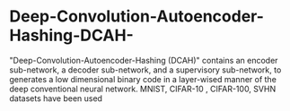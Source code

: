 # Deep-Convolution-Autoencoder-Hashing-DCAH-
"Deep-Convolution-Autoencoder-Hashing (DCAH)" contains an encoder sub-network, a decoder sub-network, and a supervisory sub-network, to generates a low dimensional binary code in a layer-wised manner of the deep conventional neural network. MNIST, CIFAR-10 , CIFAR-100, SVHN datasets have been used
